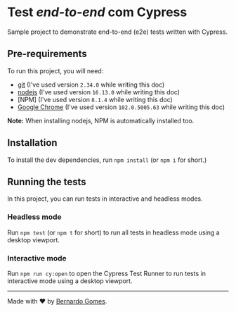 # Test _end-to-end_ com Cypress

Sample project to demonstrate end-to-end (e2e) tests written with Cypress.

## Pre-requirements

To run this project, you will need:

- [git](https://git-scm.com/downloads) (I've used version `2.34.0` while writing this doc)
- [nodejs](https://nodejs.org/en/) (I've used version `16.13.0` while writing this doc)
- [NPM] (I've used version `8.1.4` while writing this doc)
- [Google Chrome](https://www.google.com/intl/en_us/chrome/) (I've used version `102.0.5005.63` while writing this doc)

**Note:** When installing nodejs, NPM is automatically installed too.

## Installation

To install the dev dependencies, run `npm install` (or `npm i` for short.)

## Running the tests

In this project, you can run tests in interactive and headless modes.

### Headless mode

Run `npm test` (or `npm t` for short) to run all tests in headless mode using a desktop viewport.

### Interactive mode

Run `npm run cy:open` to open the Cypress Test Runner to run tests in interactive mode using a desktop viewport.

___

Made with ❤️ by [Bernardo Gomes](https://github.com/Bergomezz).
